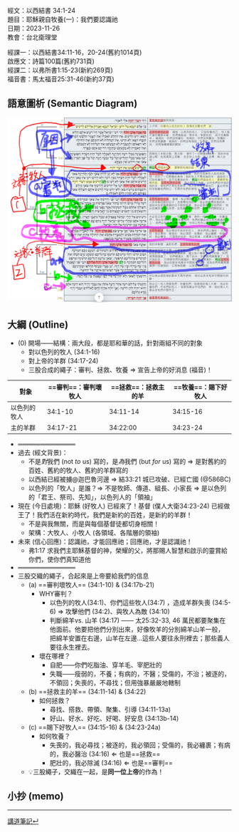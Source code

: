 經文：以西結書 34:1-24   
題目：耶穌親自牧養(一)：我們要認識祂   
日期：2023-11-26   
教會：台北衛理堂   

經課一：以西結書34:11-16，20-24(舊約1014頁)   
啟應文：詩篇100篇(舊約731頁)   
經課二：以弗所書1:15-23(新約269頁)   
福音書：馬太福音25:31-46(新約37頁)  


## 語意圖析 (Semantic Diagram)
![images/Pasted image 20231125210929.png](images/Pasted%20image%2020231125210929.png)

## 大綱 (Outline)

- (0) 開場——結構：兩大段，都是耶和華的話，針對兩組不同的對象
	- 對以色列的牧人 (34:1-16)
	- 對上帝的羊群 (34:17-24)
	- 三股合成的繩子：審判、拯救、牧養 ⇒ 宣告上帝的好消息 (福音)！

| 對象 | ==審判==：審判壞牧人 | ==拯救==：拯救主的羊 | ==牧養==：賜下好牧人 |
|--------|----------|----------|----------|
| 以色列的牧人 | 34:1-10 | 34:11-14 | 34:15-16 |
| 主的羊群 | 34:17-21 | 34:22:00 | 34:23-24 |

- ═════════════
- 過去 (經文背景)：
	- 不是*對*我們 (not *to* us) 寫的，是*為*我們 (but *for* us) 寫的 ⇒ 是對舊約的百姓、舊約的牧人、舊約的羊群寫的
	- 以西結已經被擄@迦巴魯河邊 ⇒ 結33:21 城已攻破、已經亡國 (@586BC) 
	- 以色列的「牧人」是誰？⇒ 不是牧師、傳道、組長、小家長 ⇒ 是以色列的「君王、祭司、先知」，以色列人的「領袖」
- 現在 (今日處境)：耶穌 (好牧人) 已經來了！基督 (僕人大衛34:23-24) 已經做王了！我們活在新約時代，我們是新約的百姓，是新約的羊群！
	- 不是與我無關，而是與每個基督徒都切身相關！
	- 架構：大牧人、小牧人 (各領域、各階層的領袖)
- 未來 (信心回應)：認識祂，才能回應祂；回應祂，才是認識祂！
	- 弗1:17 求我們主耶穌基督的神，榮耀的父，將那賜人智慧和啟示的靈賞給你們，使你們真知道他
- ═════════════
- 三股交織的繩子，合起來是上帝要給我們的信息
	- (a) ==審判壞牧人== (34:1-10) & (34:17b-21)
		- WHY審判？
			- 以色列的牧人(34:1)、你們這些牧人(34:7) ，造成羊群失喪 (34:5-6) ⇒ 攻擊他們 (34:2)、與牧人為敵 (34:10)
			- 判斷綿羊vs. 山羊 (34:17) —— 太25:32-33, 46 萬民都要聚集在他面前。他要把他們分別出來，好像牧羊的分別綿羊山羊一般， 把綿羊安置在右邊，山羊在左邊...這些人要往永刑裡去；那些義人要往永生裡去。
		- 壞在哪裡？
			- 自肥——你們吃脂油、穿羊毛、宰肥壯的
			- 失職——瘦弱的，不養；有病的，不醫；受傷的，不治；被逐的，不領回；失喪的，不尋找；但用強暴嚴嚴地轄制
	- (b) ==拯救主的羊== (34:11-14) & (34:22)
		- 如何拯救？
			- 尋找、搭救、帶領、聚集、引導 (34:11-13a)
			- 好山、好水、好吃、好喝、好安息 (34:13b-14)
	- (c) ==賜下好牧人== (34:15-16) & (34:23-24a)
		- 如何牧養？
			- 失喪的，我必尋找；被逐的，我必領回；受傷的，我必纏裹；有病的，我必醫治 (34:16) ⇐ 也是==拯救==
			- 肥壯的，我必除滅 (34:16) ⇐ 也是==審判==
	- 💡三股繩子，交織在一起，是**同一位上帝**的作為！


## 小抄 (memo)




---


[講道筆記↵](README.md)


